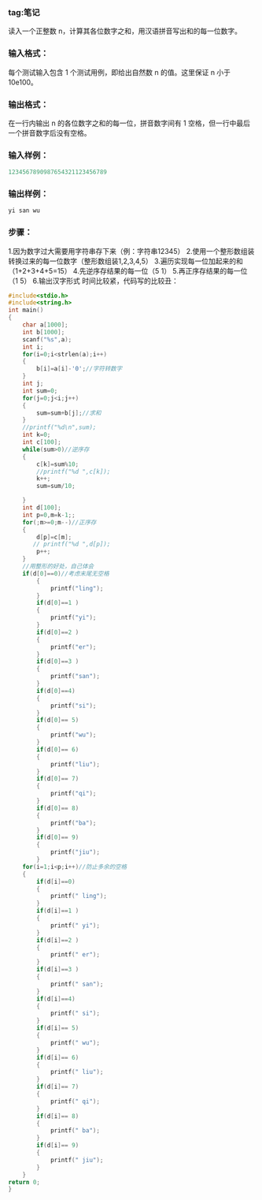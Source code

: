 ### tag:笔记
读入一个正整数 n，计算其各位数字之和，用汉语拼音写出和的每一位数字。

### 输入格式：

每个测试输入包含 1 个测试用例，即给出自然数 n 的值。这里保证 n 小于 10e100。

### 输出格式：

在一行内输出 n 的各位数字之和的每一位，拼音数字间有 1 空格，但一行中最后一个拼音数字后没有空格。

### 输入样例：

```c
1234567890987654321123456789
```

      
    
### 输出样例：

```c
yi san wu
```
### 步骤：
1.因为数字过大需要用字符串存下来（例：字符串12345）
2.使用一个整形数组装转换过来的每一位数字（整形数组装1,2,3,4,5）
3.遍历实现每一位加起来的和（1+2+3+4+5=15）
4.先逆序存结果的每一位（5  1）
5.再正序存结果的每一位（1  5）
6.输出汉字形式
时间比较紧，代码写的比较丑：

```c
#include<stdio.h>
#include<string.h>
int main()
{
    char a[1000];
    int b[1000];
    scanf("%s",a);
    int i;
    for(i=0;i<strlen(a);i++)
    {
        b[i]=a[i]-'0';//字符转数字
    }
    int j;
    int sum=0;
    for(j=0;j<i;j++)
    {
        sum=sum+b[j];//求和
    }
    //printf("%d\n",sum);
    int k=0;
    int c[100];
    while(sum>0)//逆序存
    {
        c[k]=sum%10;
        //printf("%d ",c[k]);
        k++;
        sum=sum/10;

    }
    int d[100];
    int p=0,m=k-1;;
    for(;m>=0;m--)//正序存
    {
        d[p]=c[m];
       // printf("%d ",d[p]);
        p++;
    }
    //用整形的好处，自己体会
    if(d[0]==0)//考虑末尾无空格
        {
            printf("ling");
        }
        if(d[0]==1 )
        {
            printf("yi");
        }
        if(d[0]==2 )
        {
            printf("er");
        }
        if(d[0]==3 )
        {
            printf("san");
        }
        if(d[0]==4)
        {
            printf("si");
        }
        if(d[0]== 5)
        {
            printf("wu");
        }
        if(d[0]== 6)
        {
            printf("liu");
        }
        if(d[0]== 7)
        {
            printf("qi");
        }
        if(d[0]== 8)
        {
            printf("ba");
        }
        if(d[0]== 9)
        {
            printf("jiu");
        }
    for(i=1;i<p;i++)//防止多余的空格
    {
        if(d[i]==0)
        {
            printf(" ling");
        }
        if(d[i]==1 )
        {
            printf(" yi");
        }
        if(d[i]==2 )
        {
            printf(" er");
        }
        if(d[i]==3 )
        {
            printf(" san");
        }
        if(d[i]==4)
        {
            printf(" si");
        }
        if(d[i]== 5)
        {
            printf(" wu");
        }
        if(d[i]== 6)
        {
            printf(" liu");
        }
        if(d[i]== 7)
        {
            printf(" qi");
        }
        if(d[i]== 8)
        {
            printf(" ba");
        }
        if(d[i]== 9)
        {
            printf(" jiu");
        }
    }
return 0;
}
```
